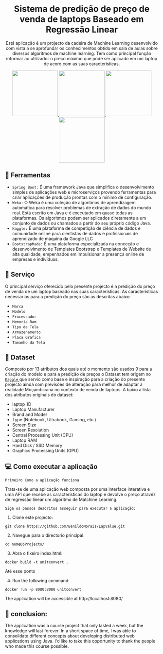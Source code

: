 <h1 align='center'> Sistema de predição de preço de venda de laptops Baseado em Regressão Linear </h1>

<p align='center'>Está aplicação é um projecto da cadeira de Machine Learning desenvolvido com vista a se aprofundar os conhecimentos obtido em sala de aulas sobre diversos algoritmos de machine learning. Tem como principal função informar ao utilizador o preço máximo que pode ser aplicado em um laptop de acoro com as suas caracteristicas.</p>

<div align='center'>
  <a href="https://spring.io/" target="_blank">
      <img src="https://upload.wikimedia.org/wikipedia/commons/4/44/Spring_Framework_Logo_2018.svg" width="150" height="150" />
  </a>

  <a href="https://ml.cms.waikato.ac.nz/index.html" target="_blank">
      <img src="https://waikato.github.io/weka-wiki/img/Weka%20%28software%29%20logo.png" width="150" height="150" />
  </a>

  <a href="https://www.kaggle.com/code/owm4096/laptop-prices-eda-w-ml-models-91-8-high/" target="_blank">
      <img src="https://miro.medium.com/v2/resize:fit:828/format:webp/1*JSbnt_mxpFfkGtNtGbR40g.png" width="150" height="150" />
  </a>

  <a href="https://bootstrapmade.com/personal-free-resume-bootstrap-template/" target="_blank">
      <img src="https://bootstrapmade.com/assets/img/logo.png" width="150" height="150" />
  </a>

</div>

## 🔧 Ferramentas

- `Spring Boot:` É uma framework Java que simplifica o desenvolvimento simples de aplicações web e microserviços provendo ferramentas para criar aplicações de produção prontas com o minimo de configuração.
- `Weka:` O Weka é uma coleção de algoritmos de aprendizagem automática para resolver problemas de extração de dados do mundo real. Está escrito em Java e é executado em quase todas as plataformas. Os algoritmos podem ser aplicados diretamente a um conjunto de dados ou chamados a partir do seu próprio código Java.
- `Kaggle:` É uma plataforma de competição de ciência de dados e comunidade online para cientistas de dados e profissionais de aprendizado de máquina da Google LLC
- `BootstrapMade:` É uma plataforma especializada na conceção e desenvolvimento de Templates Bootstrap e Templates de Website de alta qualidade, empenhados em impulsionar a presença online de empresas e indivíduos. 

## 📍 Serviço

O principal serviço oferecido pelo presente projecto é a predição do preço de venda de um laptop baseado nas suas caracteristicas.
As caracteristicas necessarias para a predição do preço são as descritas abaixo:

- `Marca`
- `Modelo`
- `Processador`
- `Memoria Ram`
- `Tipo de Tela`
- `Armazenamento`
- `Placa Grafica`
- `Tamanho da Tela`

## 📄 Dataset

Composto por 13 atributos dos quais até o momento são usados 9 para a criação do modelo e para a predição de preços o Dataset tem origem no <a href="https://www.kaggle.com/code/owm4096/laptop-prices-eda-w-ml-models-91-8-high/" target="_blank">
      `Kaggle`
  </a> que servio como base e inspiração para a criação do presente projecto ainda com previsões de alteração para melhor de adaptar a realidade Moçambicana no contexto de venda de laptops. A baixo a lista dos atributos originais do dataset:

- laptop_ID
- Laptop Manufacturer
- Brand and Model
- Type (Notebook, Ultrabook, Gaming, etc.)
- Screen Size
- Screen Resolution
- Central Processing Unit (CPU)
- Laptop RAM
- Hard Disk / SSD Memory
- Graphics Processing Units (GPU)


## 💻 Como executar a aplicação

`Primeiro Como a aplicação funciona`

Trata-se de uma aplicação web composta por uma interface interativa e uma API que recebe as caracteristicas do laptop e devolve o preço atravéz de regressão linear um algoritmo de Matchine Learning.

`Siga os passos descritos asseguir para executar a aplicação:`

1. Clone este projecto:

  ```shell
  git clone https://github.com/BenildoMorais/LapValue.git
  ```
2. Navegue para o directorio principal:

  ```shell
  cd nomeDoProjecto/
  ```
3. Abra o fixeiro index.html:

  ```shell
  docker build -t unitconvert .
  ```

Até esse ponto 

4. Run the following command:

  ```shell
  docker run -p 8080:8080 unitconvert
  ```

The application will be accessible at http://localhost:8080/


## 🙏 conclusion:

The application was a course project that only lasted a week, but the knowledge will last forever.
In a short space of time, I was able to consolidate different concepts about developing distributed web applications using Java.
I'd like to take this opportunity to thank the people who made this course possible.